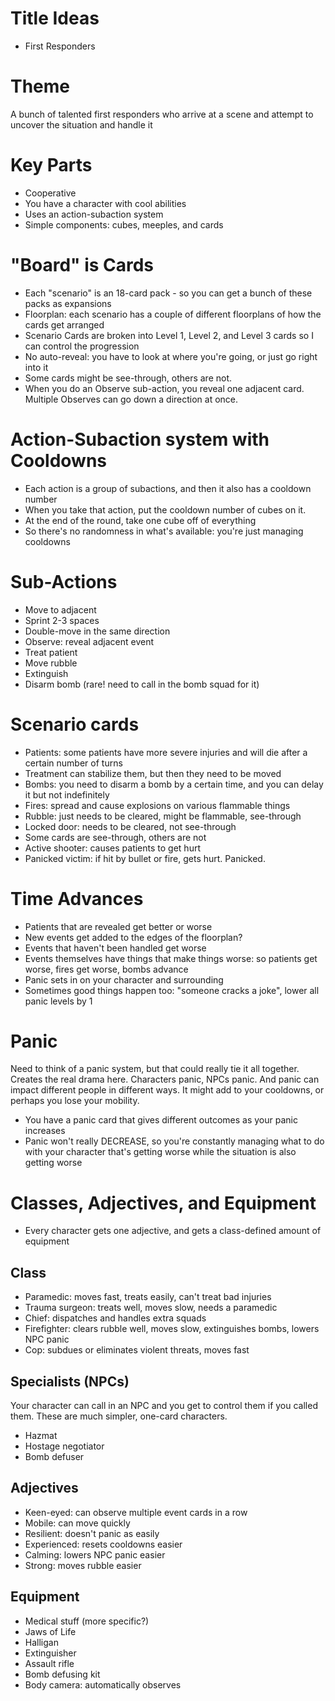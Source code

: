 # Title Ideas

* First Responders

# Theme

A bunch of talented first responders who arrive at a scene and attempt to uncover the situation and handle it

# Key Parts

* Cooperative
* You have a character with cool abilities
* Uses an action-subaction system
* Simple components: cubes, meeples, and cards

# "Board" is Cards

* Each "scenario" is an 18-card pack - so you can get a bunch of these packs as expansions
* Floorplan: each scenario has a couple of different floorplans of how the cards get arranged
* Scenario Cards are broken into Level 1, Level 2, and Level 3 cards so I can control the progression
* No auto-reveal: you have to look at where you're going, or just go right into it
* Some cards might be see-through, others are not.
* When you do an Observe sub-action, you reveal one adjacent card. Multiple Observes can go down a direction at once.

# Action-Subaction system with Cooldowns

* Each action is a group of subactions, and then it also has a cooldown number
* When you take that action, put the cooldown number of cubes on it.
* At the end of the round, take one cube off of everything
* So there's no randomness in what's available: you're just managing cooldowns

# Sub-Actions

* Move to adjacent
* Sprint 2-3 spaces
* Double-move in the same direction
* Observe: reveal adjacent event
* Treat patient
* Move rubble
* Extinguish
* Disarm bomb (rare! need to call in the bomb squad for it)

# Scenario cards

* Patients: some patients have more severe injuries and will die after a certain number of turns
* Treatment can stabilize them, but then they need to be moved
* Bombs: you need to disarm a bomb by a certain time, and you can delay it but not indefinitely
* Fires: spread and cause explosions on various flammable things
* Rubble: just needs to be cleared, might be flammable, see-through
* Locked door: needs to be cleared, not see-through
* Some cards are see-through, others are not
* Active shooter: causes patients to get hurt
* Panicked victim: if hit by bullet or fire, gets hurt. Panicked.

# Time Advances

* Patients that are revealed get better or worse
* New events get added to the edges of the floorplan?
* Events that haven't been handled get worse
* Events themselves have things that make things worse: so patients get worse, fires get worse, bombs advance
* Panic sets in on your character and surrounding
* Sometimes good things happen too: "someone cracks a joke", lower all panic levels by 1

# Panic

Need to think of a panic system, but that could really tie it all together. Creates the real drama here. Characters panic, NPCs panic. And panic can impact different people in different ways. It might add to your cooldowns, or perhaps you lose your mobility.

* You have a panic card that gives different outcomes as your panic increases
* Panic won't really DECREASE, so you're constantly managing what to do with your character that's getting worse while the situation is also getting worse

# Classes, Adjectives, and Equipment

* Every character gets one adjective, and gets a class-defined amount of equipment

## Class
* Paramedic: moves fast, treats easily, can't treat bad injuries
* Trauma surgeon: treats well, moves slow, needs a paramedic
* Chief: dispatches and handles extra squads
* Firefighter: clears rubble well, moves slow, extinguishes bombs, lowers NPC panic
* Cop: subdues or eliminates violent threats, moves fast

## Specialists (NPCs)

Your character can call in an NPC and you get to control them if you called them. These are much simpler, one-card characters.

* Hazmat
* Hostage negotiator
* Bomb defuser

## Adjectives

* Keen-eyed: can observe multiple event cards in a row
* Mobile: can move quickly
* Resilient: doesn't panic as easily
* Experienced: resets cooldowns easier
* Calming: lowers NPC panic easier
* Strong: moves rubble easier

## Equipment

* Medical stuff (more specific?)
* Jaws of Life
* Halligan
* Extinguisher
* Assault rifle
* Bomb defusing kit
* Body camera: automatically observes
